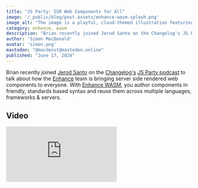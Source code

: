 ```yaml
---
title: "JS Party: SSR Web Components for All"
image: '/_public/blog/post-assets/enhance-wasm-splash.png'
image_alt: "The image is a playful, cloud-themed illustration featuring logos of various programming languages and frameworks, such as Django, .NET, Go, Java, Node.js, PHP, Python, Ruby on Rails, R, and WordPress. In the center, a cute, winged mascot is pulling a banner that says EVERY SERVER, ANY LANGUAGE suggesting a platform or service that supports multiple programming languages across different server environments. The background is a light blue sky with fluffy clouds, adding to the airy, cloud computing motif."
category: enhance, wasm
description: "Brian recently joined Jerod Santo on the Changelog's JS Party podcast to talk about how the Enhance team is bringing server side rendered web components to everyone. With Enhance WASM, you author components in friendly, standards based syntax and reuse them across multiple languages, frameworks & servers."
author: 'Simon MacDonald'
avatar: 'simon.png'
mastodon: "@macdonst@mastodon.online"
published: "June 17, 2024"
---
```


Brian recently joined [Jerod Santo](https://changelog.social/@jerod) on the [Changelog's](https://changelog.com/) [JS Party podcast](https://changelog.com/jsparty) to talk about how the [Enhance](https://enhance.dev) team is bringing server side rendered web components to everyone. With [Enhance WASM](https://enhance.dev/wasm), you author components in friendly, standards based syntax and reuse them across multiple languages, frameworks & servers.

## Video

<div class="relative h-0 overflow-auto iframe-container">
    <iframe class="absolute inset-bs-0 inset-is-0 si-100 sb-100" src="https://www.youtube.com/embed/gFiPUHoa9GQ?si=D26O0GWbk59wsF8N" title="YouTube video player" frameborder="0" allow="accelerometer; autoplay; clipboard-write; encrypted-media; gyroscope; picture-in-picture" allowfullscreen></iframe>
</div>

